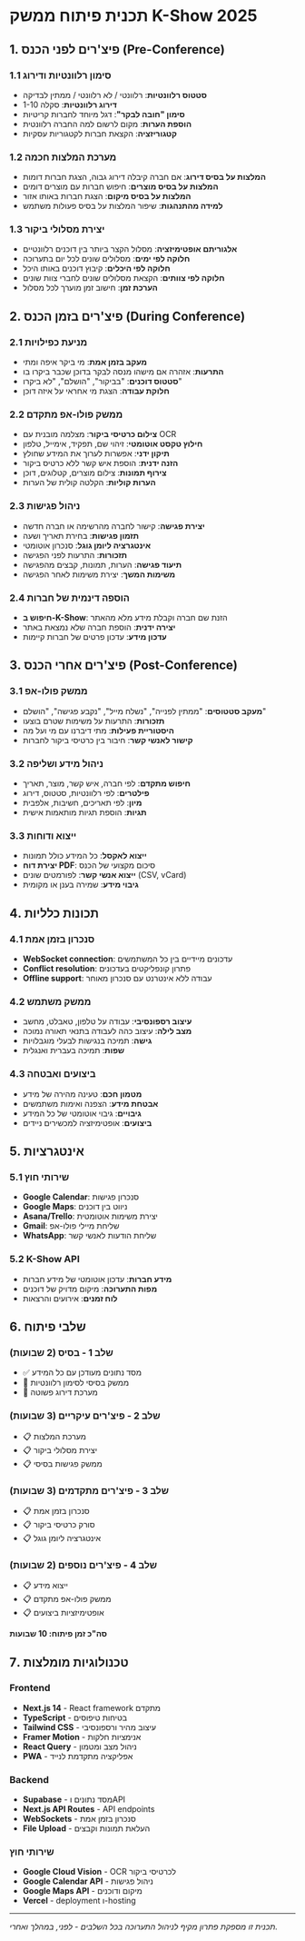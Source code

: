 # תכנית פיתוח ממשק K-Show 2025

## 1. פיצ'רים לפני הכנס (Pre-Conference)

### 1.1 סימון רלוונטיות ודירוג
- **סטטוס רלוונטיות**: רלוונטי / לא רלוונטי / ממתין לבדיקה
- **דירוג רלוונטיות**: סקלה 1-10 
- **סימון "חובה לבקר"**: דגל מיוחד לחברות קריטיות
- **הוספת הערות**: מקום לרשום למה החברה רלוונטית
- **קטגוריזציה**: הקצאת חברות לקטגוריות עסקיות

### 1.2 מערכת המלצות חכמה
- **המלצות על בסיס דירוג**: אם חברה קיבלה דירוג גבוה, הצגת חברות דומות
- **המלצות על בסיס מוצרים**: חיפוש חברות עם מוצרים דומים
- **המלצות על בסיס מיקום**: הצגת חברות באותו אזור
- **למידה מהתנהגות**: שיפור המלצות על בסיס פעולות משתמש

### 1.3 יצירת מסלולי ביקור
- **אלגוריתם אופטימיזציה**: מסלול הקצר ביותר בין דוכנים רלוונטיים
- **חלוקה לפי ימים**: מסלולים שונים לכל יום בתערוכה
- **חלוקה לפי היכלים**: קיבוץ דוכנים באותו היכל
- **חלוקה לפי צוותים**: הקצאת מסלולים שונים לחברי צוות שונים
- **הערכת זמן**: חישוב זמן מוערך לכל מסלול

## 2. פיצ'רים בזמן הכנס (During Conference)

### 2.1 מניעת כפילויות
- **מעקב בזמן אמת**: מי ביקר איפה ומתי
- **התרעות**: אזהרה אם מישהו מנסה לבקר בדוכן שכבר ביקרו בו
- **סטטוס דוכנים**: "בביקור", "הושלם", "לא ביקרו"
- **חלוקת עבודה**: הצגת מי אחראי על איזה דוכן

### 2.2 ממשק פולו-אפ מתקדם
- **צילום כרטיסי ביקור**: מצלמה מובנית עם OCR
- **חילוץ טקסט אוטומטי**: זיהוי שם, תפקיד, אימייל, טלפון
- **תיקון ידני**: אפשרות לערוך את המידע שחולץ
- **הזנה ידנית**: הוספת איש קשר ללא כרטיס ביקור
- **צירוף תמונות**: צילום מוצרים, קטלוגים, דוכן
- **הערות קוליות**: הקלטה קולית של הערות

### 2.3 ניהול פגישות
- **יצירת פגישה**: קישור לחברה מהרשימה או חברה חדשה
- **תזמון פגישות**: בחירת תאריך ושעה
- **אינטגרציה ליומן גוגל**: סנכרון אוטומטי
- **תזכורות**: התרעות לפני הפגישה
- **תיעוד פגישה**: הערות, תמונות, קבצים מהפגישה
- **משימות המשך**: יצירת משימות לאחר הפגישה

### 2.4 הוספה דינמית של חברות
- **חיפוש ב-K-Show**: הזנת שם חברה וקבלת מידע מלא מהאתר
- **יצירה ידנית**: הוספת חברה שלא נמצאת באתר
- **עדכון מידע**: עדכון פרטים של חברות קיימות

## 3. פיצ'רים אחרי הכנס (Post-Conference)

### 3.1 ממשק פולו-אפ
- **מעקב סטטוסים**: "ממתין לפנייה", "נשלח מייל", "נקבע פגישה", "הושלם"
- **תזכורות**: התרעות על משימות שטרם בוצעו
- **היסטוריית פעילות**: מתי דיברנו עם מי ועל מה
- **קישור לאנשי קשר**: חיבור בין כרטיסי ביקור לחברות

### 3.2 ניהול מידע ושליפה
- **חיפוש מתקדם**: לפי חברה, איש קשר, מוצר, תאריך
- **פילטרים**: לפי רלוונטיות, סטטוס, דירוג
- **מיון**: לפי תאריכים, חשיבות, אלפבית
- **תגיות**: הוספת תגיות מותאמות אישית

### 3.3 ייצוא ודוחות
- **ייצוא לאקסל**: כל המידע כולל תמונות
- **יצירת דוח PDF**: סיכום מקצועי של הכנס
- **ייצוא אנשי קשר**: לפורמטים שונים (CSV, vCard)
- **גיבוי מידע**: שמירה בענן או מקומית

## 4. תכונות כלליות

### 4.1 סנכרון בזמן אמת
- **WebSocket connection**: עדכונים מיידיים בין כל המשתמשים
- **Conflict resolution**: פתרון קונפליקטים בעדכונים
- **Offline support**: עבודה ללא אינטרנט עם סנכרון מאוחר

### 4.2 ממשק משתמש
- **עיצוב רספונסיבי**: עבודה על טלפון, טאבלט, מחשב
- **מצב לילה**: עיצוב כהה לעבודה בתנאי תאורה נמוכה
- **גישה**: תמיכה בנגישות לבעלי מוגבלויות
- **שפות**: תמיכה בעברית ואנגלית

### 4.3 ביצועים ואבטחה
- **מטמון חכם**: טעינה מהירה של מידע
- **אבטחת מידע**: הצפנה ואימות משתמשים
- **גיבויים**: גיבוי אוטומטי של כל המידע
- **ביצועים**: אופטימיזציה למכשירים ניידים

## 5. אינטגרציות

### 5.1 שירותי חוץ
- **Google Calendar**: סנכרון פגישות
- **Google Maps**: ניווט בין דוכנים
- **Asana/Trello**: יצירת משימות אוטומטית
- **Gmail**: שליחת מיילי פולו-אפ
- **WhatsApp**: שליחת הודעות לאנשי קשר

### 5.2 K-Show API
- **מידע חברות**: עדכון אוטומטי של מידע חברות
- **מפות התערוכה**: מיקום מדויק של דוכנים
- **לוח זמנים**: אירועים והרצאות

## 6. שלבי פיתוח

### שלב 1 - בסיס (2 שבועות)
- ✅ מסד נתונים מעודכן עם כל המידע
- 🔄 ממשק בסיסי לסימון רלוונטיות
- 🔄 מערכת דירוג פשוטה

### שלב 2 - פיצ'רים עיקריים (3 שבועות)
- 📋 מערכת המלצות
- 📋 יצירת מסלולי ביקור
- 📋 ממשק פגישות בסיסי

### שלב 3 - פיצ'רים מתקדמים (3 שבועות)
- 📋 סנכרון בזמן אמת
- 📋 סורק כרטיסי ביקור
- 📋 אינטגרציה ליומן גוגל

### שלב 4 - פיצ'רים נוספים (2 שבועות)
- 📋 ייצוא מידע
- 📋 ממשק פולו-אפ מתקדם
- 📋 אופטימיזציות ביצועים

**סה"כ זמן פיתוח: 10 שבועות**

## 7. טכנולוגיות מומלצות

### Frontend
- **Next.js 14** - React framework מתקדם
- **TypeScript** - בטיחות טיפוסים
- **Tailwind CSS** - עיצוב מהיר ורספונסיבי
- **Framer Motion** - אנימציות חלקות
- **React Query** - ניהול מצב ומטמון
- **PWA** - אפליקציה מתקדמת לנייד

### Backend  
- **Supabase** - מסד נתונים וAPI
- **Next.js API Routes** - API endpoints
- **WebSockets** - סנכרון בזמן אמת
- **File Upload** - העלאת תמונות וקבצים

### שירותי חוץ
- **Google Cloud Vision** - OCR לכרטיסי ביקור
- **Google Calendar API** - ניהול פגישות
- **Google Maps API** - מיקום ודוכנים
- **Vercel** - deployment ו-hosting

---

*תכנית זו מספקת פתרון מקיף לניהול התערוכה בכל השלבים - לפני, במהלך ואחרי.*

